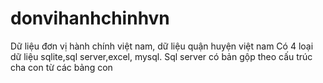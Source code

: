 # donvihanhchinhvn
Dữ liệu đơn vị hành chính việt nam, dữ liệu quận huyện việt nam
Có 4 loại dữ liệu sqlite,sql server,excel, mysql. 
Sql server có bản gộp theo cấu trúc cha con từ các bảng con
